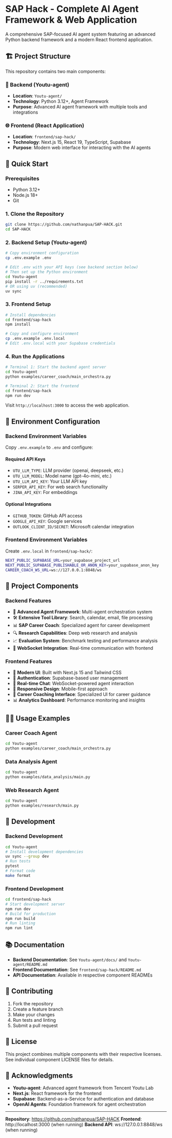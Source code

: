 # SAP Hack - Complete AI Agent Framework & Web Application

A comprehensive SAP-focused AI agent system featuring an advanced Python backend framework and a modern React frontend application.

## 🏗️ Project Structure

This repository contains two main components:

### 🔧 Backend (Youtu-agent)
- **Location**: `Youtu-agent/`
- **Technology**: Python 3.12+, Agent Framework
- **Purpose**: Advanced AI agent framework with multiple tools and integrations

### 🌐 Frontend (React Application)
- **Location**: `frontend/sap-hack/`
- **Technology**: Next.js 15, React 19, TypeScript, Supabase
- **Purpose**: Modern web interface for interacting with the AI agents

## 🚀 Quick Start

### Prerequisites
- Python 3.12+
- Node.js 18+
- Git

### 1. Clone the Repository
```bash
git clone https://github.com/nathanpua/SAP-HACK.git
cd SAP-HACK
```

### 2. Backend Setup (Youtu-agent)
```bash
# Copy environment configuration
cp .env.example .env

# Edit .env with your API keys (see backend section below)
# Then set up the Python environment
cd Youtu-agent
pip install -r ../requirements.txt
# OR using uv (recommended)
uv sync
```

### 3. Frontend Setup
```bash
# Install dependencies
cd frontend/sap-hack
npm install

# Copy and configure environment
cp .env.example .env.local
# Edit .env.local with your Supabase credentials
```

### 4. Run the Applications
```bash
# Terminal 1: Start the backend agent server
cd Youtu-agent
python examples/career_coach/main_orchestra.py

# Terminal 2: Start the frontend
cd frontend/sap-hack
npm run dev
```

Visit `http://localhost:3000` to access the web application.

## 🔑 Environment Configuration

### Backend Environment Variables
Copy `.env.example` to `.env` and configure:

#### Required API Keys
- `UTU_LLM_TYPE`: LLM provider (openai, deepseek, etc.)
- `UTU_LLM_MODEL`: Model name (gpt-4o-mini, etc.)
- `UTU_LLM_API_KEY`: Your LLM API key
- `SERPER_API_KEY`: For web search functionality
- `JINA_API_KEY`: For embeddings

#### Optional Integrations
- `GITHUB_TOKEN`: GitHub API access
- `GOOGLE_API_KEY`: Google services
- `OUTLOOK_CLIENT_ID/SECRET`: Microsoft calendar integration

### Frontend Environment Variables
Create `.env.local` in `frontend/sap-hack/`:

```bash
NEXT_PUBLIC_SUPABASE_URL=your_supabase_project_url
NEXT_PUBLIC_SUPABASE_PUBLISHABLE_OR_ANON_KEY=your_supabase_anon_key
CAREER_COACH_WS_URL=ws://127.0.0.1:8848/ws
```

## 📁 Project Components

### Backend Features
- 🤖 **Advanced Agent Framework**: Multi-agent orchestration system
- 🛠️ **Extensive Tool Library**: Search, calendar, email, file processing
- 📊 **SAP Career Coach**: Specialized agent for career development
- 🔍 **Research Capabilities**: Deep web research and analysis
- 📈 **Evaluation System**: Benchmark testing and performance analysis
- 🔄 **WebSocket Integration**: Real-time communication with frontend

### Frontend Features
- 🎨 **Modern UI**: Built with Next.js 15 and Tailwind CSS
- 🔐 **Authentication**: Supabase-based user management
- 💬 **Real-time Chat**: WebSocket-powered agent interaction
- 📱 **Responsive Design**: Mobile-first approach
- 🎯 **Career Coaching Interface**: Specialized UI for career guidance
- 📊 **Analytics Dashboard**: Performance monitoring and insights

## 🏃‍♂️ Usage Examples

### Career Coach Agent
```bash
cd Youtu-agent
python examples/career_coach/main_orchestra.py
```

### Data Analysis Agent
```bash
cd Youtu-agent
python examples/data_analysis/main.py
```

### Web Research Agent
```bash
cd Youtu-agent
python examples/research/main.py
```

## 🔧 Development

### Backend Development
```bash
cd Youtu-agent
# Install development dependencies
uv sync --group dev
# Run tests
pytest
# Format code
make format
```

### Frontend Development
```bash
cd frontend/sap-hack
# Start development server
npm run dev
# Build for production
npm run build
# Run linting
npm run lint
```

## 📚 Documentation

- **Backend Documentation**: See `Youtu-agent/docs/` and `Youtu-agent/README.md`
- **Frontend Documentation**: See `frontend/sap-hack/README.md`
- **API Documentation**: Available in respective component READMEs

## 🤝 Contributing

1. Fork the repository
2. Create a feature branch
3. Make your changes
4. Run tests and linting
5. Submit a pull request

## 📄 License

This project combines multiple components with their respective licenses. See individual component LICENSE files for details.

## 🙏 Acknowledgments

- **Youtu-agent**: Advanced agent framework from Tencent Youtu Lab
- **Next.js**: React framework for the frontend
- **Supabase**: Backend-as-a-Service for authentication and database
- **OpenAI Agents**: Foundation framework for agent orchestration

---

**Repository**: https://github.com/nathanpua/SAP-HACK
**Frontend**: http://localhost:3000 (when running)
**Backend API**: ws://127.0.0.1:8848/ws (when running)
